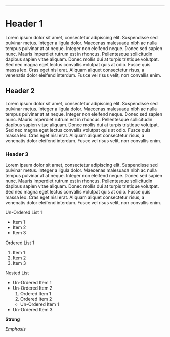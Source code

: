 
********

Header 1
========

Lorem ipsum dolor sit amet, consectetur adipiscing elit. Suspendisse sed pulvinar metus. Integer a ligula dolor. Maecenas malesuada nibh ac nulla tempus pulvinar at at neque. Integer non eleifend neque. Donec sed sapien nunc. Mauris imperdiet rutrum est in rhoncus. Pellentesque sollicitudin dapibus sapien vitae aliquam. Donec mollis dui at turpis tristique volutpat. Sed nec magna eget lectus convallis volutpat quis at odio. Fusce quis massa leo. Cras eget nisl erat. Aliquam aliquet consectetur risus, a venenatis dolor eleifend interdum. Fusce vel risus velit, non convallis enim.

Header 2
--------

Lorem ipsum dolor sit amet, consectetur adipiscing elit. Suspendisse sed pulvinar metus. Integer a ligula dolor. Maecenas malesuada nibh ac nulla tempus pulvinar at at neque. Integer non eleifend neque. Donec sed sapien nunc. Mauris imperdiet rutrum est in rhoncus. Pellentesque sollicitudin dapibus sapien vitae aliquam. Donec mollis dui at turpis tristique volutpat. Sed nec magna eget lectus convallis volutpat quis at odio. Fusce quis massa leo. Cras eget nisl erat. Aliquam aliquet consectetur risus, a venenatis dolor eleifend interdum. Fusce vel risus velit, non convallis enim.

### Header 3

Lorem ipsum dolor sit amet, consectetur adipiscing elit. Suspendisse sed pulvinar metus. Integer a ligula dolor. Maecenas malesuada nibh ac nulla tempus pulvinar at at neque. Integer non eleifend neque. Donec sed sapien nunc. Mauris imperdiet rutrum est in rhoncus. Pellentesque sollicitudin dapibus sapien vitae aliquam. Donec mollis dui at turpis tristique volutpat. Sed nec magna eget lectus convallis volutpat quis at odio. Fusce quis massa leo. Cras eget nisl erat. Aliquam aliquet consectetur risus, a venenatis dolor eleifend interdum. Fusce vel risus velit, non convallis enim.

Un-Ordered List 1

  - Item 1
  - Item 2
  - Item 3

Ordered List 1

  1. Item 1
  2. Item 2
  3. Item 3

Nested List

  - Un-Ordered Item 1
  - Un-Ordered Item 2
    1. Ordered Item 1
    2. Ordered Item 2
      - Un-Ordered Item 1
  - Un-Ordered Item 3

**Strong**

_Emphasis_

